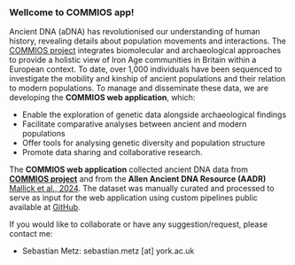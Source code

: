 ### Wellcome to COMMIOS app!

Ancient DNA (aDNA) has revolutionised our understanding of human history, revealing details about population movements and interactions. The [COMMIOS project](https://commiosarchaeology.wordpress.com/) integrates biomolecular and archaeological approaches to provide a holistic view of Iron Age communities in Britain within a European context. To date, over 1,000 individuals have been sequenced to investigate the mobility and kinship of ancient populations and their relation to modern populations. To manage and disseminate these data, we are developing the **COMMIOS web application**, which:

  - Enable the exploration of genetic data alongside archaeological findings
  - Facilitate comparative analyses between ancient and modern populations
  - Offer tools for analysing genetic diversity and population structure
  - Promote data sharing and collaborative research.

The **COMMIOS web application** collected ancient DNA data from **[COMMIOS project](https://commiosarchaeology.wordpress.com/)** and from the **Allen Ancient DNA Resource (AADR)** [Mallick et al., 2024][1]. The dataset was manually curated and processed to serve as input for the web application using custom pipelines public available at [GitHub](https://github.com/sebametz/COMMIOS_app). 

If you would like to collaborate or have any suggestion/request, please contact me:

- Sebastian Metz: sebastian.metz [at] york.ac.uk

[1]: <https://doi.org/10.1038/s41597-024-03031-7> "Mallick, S., Micco, A., Mah, M. et al. The Allen Ancient DNA Resource (AADR) a curated compendium of ancient human genomes. Sci Data 11, 182 (2024)."